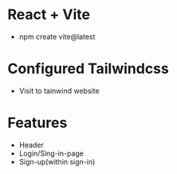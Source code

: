 # React + Vite
- npm create vite@latest

# Configured Tailwindcss
- Visit to tainwind website

# Features
- Header 
- Login/Sing-in-page
- Sign-up(within sign-in)

